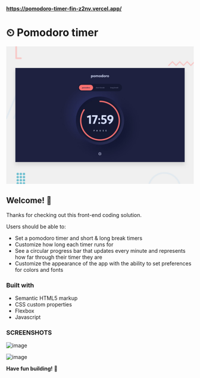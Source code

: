 **https://pomodoro-timer-fin-z2nv.vercel.app/**

# ⏲ Pomodoro timer

![Design preview for the Pomodoro timer coding challenge](./preview.jpg)

## Welcome! 👋

Thanks for checking out this front-end coding solution.


  Users should be able to:

- Set a pomodoro timer and short & long break timers
- Customize how long each timer runs for
- See a circular progress bar that updates every minute and represents how far through their timer they are
- Customize the appearance of the app with the ability to set preferences for colors and fonts

### Built with

- Semantic HTML5 markup
- CSS custom properties
- Flexbox
- Javascript
### SCREENSHOTS

![image](https://github.com/Archanam1306/pomodoro-timer-fin/assets/142501580/c499d1b5-afb7-46f5-8de6-837ebbf15f63)


![image](https://github.com/Archanam1306/pomodoro-timer-fin/assets/142501580/dc4ccc6b-2239-4eff-b45a-b687140579da)




**Have fun building!** 🚀
